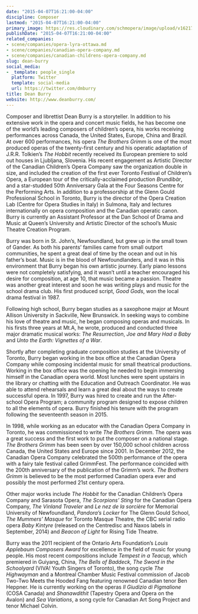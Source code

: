 ```yaml
---
date: "2015-04-07T16:21:00-04:00"
discipline: Composer
lastmod: "2015-04-07T16:21:00-04:00"
primary_image: https://res.cloudinary.com/schmopera/image/upload/v1621707175/media/2021/05/Watershed-DeanBurryWatershedArtisticDirector_yhrdun.jpg
publishDate: "2015-04-07T16:21:00-04:00"
related_companies:
- scene/companies/opera-lyra-ottawa.md
- scene/companies/canadian-opera-company.md
- scene/companies/canadian-childrens-opera-company.md
slug: dean-burry
social_media:
- _template: people_single
  platform: Twitter
  template: social-media
  url: https://twitter.com/dmburry
title: Dean Burry
website: http://www.deanburry.com/
---
```

Composer and librettist Dean Burry is a storyteller. In addition to his extensive work in the opera and concert music fields, he has become one of the world’s leading composers of children’s opera, his works receiving performances across Canada, the United States, Europe, China and Brazil. At over 600 performances, his opera _The Brothers Grimm_ is one of the most produced operas of the twenty-first century and his operatic adaptation of J.R.R. Tolkien’s _The Hobbit_ recently received its European premiere to sold out houses in Ljubljana, Slovenia. His recent engagement as Artistic Director of the Canadian Children’s Opera Company saw the organization double in size, and included the creation of the first ever Toronto Festival of Children’s Opera, a European tour of the critically-acclaimed production _Brundibàr_, and a star-studded 50th Anniversary Gala at the Four Seasons Centre for the Performing Arts. In addition to a professorship at the Glenn Gould Professional School in Toronto, Burry is the director of the Opera Creation Lab (Centre for Opera Studies in Italy) in Sulmona, Italy and lectures internationally on opera composition and the Canadian operatic canon. Burry is currently an Assistant Professor at the Dan School of Drama and Music at Queen’s University and Artistic Director of the school’s Music Theatre Creation Program.

Burry was born in St. John’s, Newfoundland, but grew up in the small town of Gander. As both his parents’ families came from small outport communities, he spent a great deal of time by the ocean and out in his father’s boat. Music is in the blood of Newfoundlanders, and it was in this environment that Burry began his own artistic journey. Early piano lessons were not completely satisfying, and it wasn’t until a teacher encouraged his desire for composition, at age 10, that music became a passion. Theatre was another great interest and soon he was writing plays and music for the school drama club. His first produced script, _Good Gods_, won the local drama festival in 1987.

Following high school, Burry began studies as a saxophone major at Mount Allison University in Sackville, New Brunswick. In seeking ways to combine his love of theatre and music, he began composing operas and musicals. In his firsts three years at Mt.A, he wrote, produced and conducted three major dramatic musical works: _The Resurrection_, _Joe and Mary Had a Baby_ and _Unto the Earth: Vignettes of a War_.

Shortly after completing graduate composition studies at the University of Toronto, Burry began working in the box office at the Canadian Opera Company while composing incidental music for small theatrical productions. Working in the box office was the opening he needed to begin immersing himself in the Canadian opera world. Most lunches were spent upstairs in the library or chatting with the Education and Outreach Coordinator. He was able to attend rehearsals and learn a great deal about the ways to create successful opera. In 1997, Burry was hired to create and run the After-school Opera Program; a community program designed to expose children to all the elements of opera. Burry finished his tenure with the program following the seventeenth season in 2015.

In 1998, while working as an educator with the Canadian Opera Company in Toronto, he was commissioned to write _The Brothers Grimm_. The opera was a great success and the first work to put the composer on a national stage. _The Brothers Grimm_ has been seen by over 150,000 school children across Canada, the United States and Europe since 2001. In December 2012, the Canadian Opera Company celebrated the 500th performance of the opera with a fairy tale festival called GrimmFest. The performance coincided with the 200th anniversary of the publication of the Grimm’s work. _The_ _Brothers Grimm_ is believed to be the most performed Canadian opera ever and possibly the most performed 21st century opera.

Other major works include _The Hobbit_ for the Canadian Children’s Opera Company and Sarasota Opera, _The Scorpions’ Sting_ for the Canadian Opera Company, _The Vinland Traveler_ and _Le nez de la sorcière_ for Memorial University of Newfoundland, _Pandora’s Locker_ for The Glenn Gould School, _The Mummers’ Masque_ for Toronto Masque Theatre, the CBC serial radio opera _Baby Kintyre_ (released on the Centredisc and Naxos labels in September, 2014) and _Beacon of Light_ for Rising Tide Theatre.

Burry was the 2011 recipient of the Ontario Arts Foundation’s _Louis Applebaum Composers Award_ for excellence in the field of music for young people. His most recent compositions include _Tempest in a Teacup,_ which premiered in Guiyang, China, _The Bells of Baddeck, The Sword in the Schoolyard_ (VIVA! Youth Singers of Toronto), the song cycle _The Highwayman_ and a Montreal Chamber Music Festival commission of Jacob Two-Two Meets the Hooded Fang featuring renowned Canadian tenor Ben Heppner. He is currently working on the operas _Il Giudizio di Pigmalione_ (COSA Canada) and _Shanawdithit_ (Tapestry Opera and Opera on the Avalon) and _Sea Variations_, a song cycle for Canadian Art Song Project and tenor Michael Colvin.